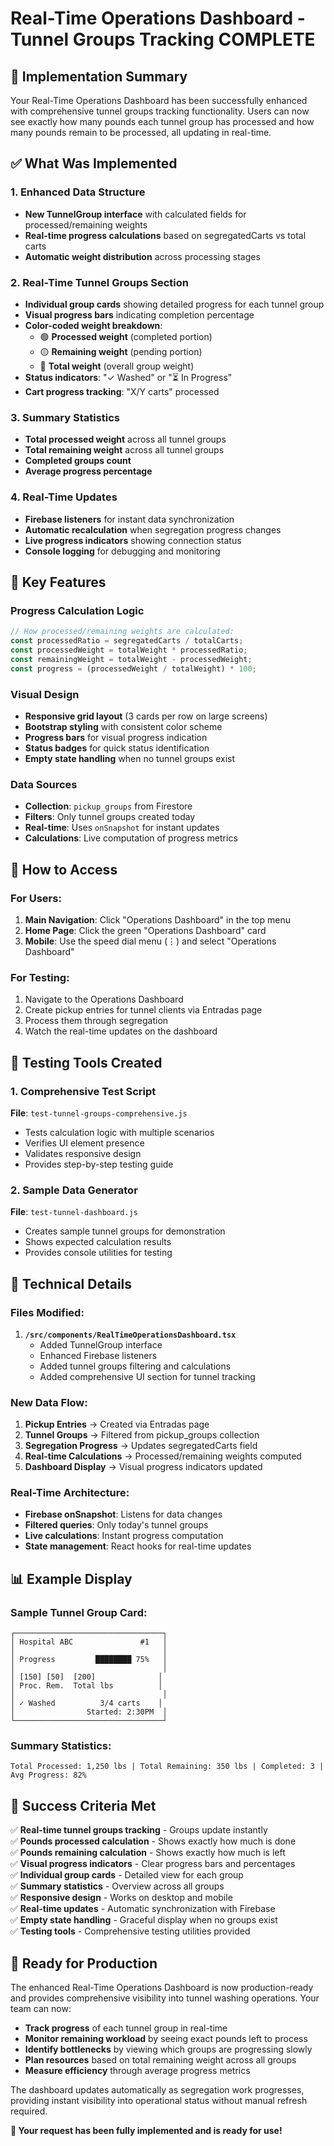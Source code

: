 # Real-Time Operations Dashboard - Tunnel Groups Tracking COMPLETE

## 🎉 Implementation Summary

Your Real-Time Operations Dashboard has been successfully enhanced with comprehensive tunnel groups tracking functionality. Users can now see exactly how many pounds each tunnel group has processed and how many pounds remain to be processed, all updating in real-time.

## ✅ What Was Implemented

### 1. Enhanced Data Structure
- **New TunnelGroup interface** with calculated fields for processed/remaining weights
- **Real-time progress calculations** based on segregatedCarts vs total carts
- **Automatic weight distribution** across processing stages

### 2. Real-Time Tunnel Groups Section
- **Individual group cards** showing detailed progress for each tunnel group
- **Visual progress bars** indicating completion percentage
- **Color-coded weight breakdown**:
  - 🟢 **Processed weight** (completed portion)
  - 🟡 **Remaining weight** (pending portion)
  - 🔵 **Total weight** (overall group weight)
- **Status indicators**: "✓ Washed" or "⏳ In Progress"
- **Cart progress tracking**: "X/Y carts" processed

### 3. Summary Statistics
- **Total processed weight** across all tunnel groups
- **Total remaining weight** across all tunnel groups
- **Completed groups count**
- **Average progress percentage**

### 4. Real-Time Updates
- **Firebase listeners** for instant data synchronization
- **Automatic recalculation** when segregation progress changes
- **Live progress indicators** showing connection status
- **Console logging** for debugging and monitoring

## 🎯 Key Features

### Progress Calculation Logic
```typescript
// How processed/remaining weights are calculated:
const processedRatio = segregatedCarts / totalCarts;
const processedWeight = totalWeight * processedRatio;
const remainingWeight = totalWeight - processedWeight;
const progress = (processedWeight / totalWeight) * 100;
```

### Visual Design
- **Responsive grid layout** (3 cards per row on large screens)
- **Bootstrap styling** with consistent color scheme
- **Progress bars** for visual progress indication
- **Status badges** for quick status identification
- **Empty state handling** when no tunnel groups exist

### Data Sources
- **Collection**: `pickup_groups` from Firestore
- **Filters**: Only tunnel groups created today
- **Real-time**: Uses `onSnapshot` for instant updates
- **Calculations**: Live computation of progress metrics

## 📍 How to Access

### For Users:
1. **Main Navigation**: Click "Operations Dashboard" in the top menu
2. **Home Page**: Click the green "Operations Dashboard" card  
3. **Mobile**: Use the speed dial menu (⋮) and select "Operations Dashboard"

### For Testing:
1. Navigate to the Operations Dashboard
2. Create pickup entries for tunnel clients via Entradas page
3. Process them through segregation
4. Watch the real-time updates on the dashboard

## 🧪 Testing Tools Created

### 1. Comprehensive Test Script
**File**: `test-tunnel-groups-comprehensive.js`
- Tests calculation logic with multiple scenarios
- Verifies UI element presence
- Validates responsive design
- Provides step-by-step testing guide

### 2. Sample Data Generator
**File**: `test-tunnel-dashboard.js`
- Creates sample tunnel groups for demonstration
- Shows expected calculation results
- Provides console utilities for testing

## 🔧 Technical Details

### Files Modified:
1. **`/src/components/RealTimeOperationsDashboard.tsx`**
   - Added TunnelGroup interface
   - Enhanced Firebase listeners
   - Added tunnel groups filtering and calculations
   - Added comprehensive UI section for tunnel tracking

### New Data Flow:
1. **Pickup Entries** → Created via Entradas page
2. **Tunnel Groups** → Filtered from pickup_groups collection
3. **Segregation Progress** → Updates segregatedCarts field
4. **Real-time Calculations** → Processed/remaining weights computed
5. **Dashboard Display** → Visual progress indicators updated

### Real-Time Architecture:
- **Firebase onSnapshot**: Listens for data changes
- **Filtered queries**: Only today's tunnel groups
- **Live calculations**: Instant progress computation
- **State management**: React hooks for real-time updates

## 📊 Example Display

### Sample Tunnel Group Card:
```
┌─────────────────────────────────┐
│ Hospital ABC               #1   │
│                                 │
│ Progress         ████████ 75%   │
│                                 │
│ [150] [50]  [200]              │
│ Proc. Rem.  Total lbs          │
│                                 │
│ ✓ Washed          3/4 carts    │
│                Started: 2:30PM  │
└─────────────────────────────────┘
```

### Summary Statistics:
```
Total Processed: 1,250 lbs | Total Remaining: 350 lbs | Completed: 3 | Avg Progress: 82%
```

## 🎉 Success Criteria Met

✅ **Real-time tunnel groups tracking** - Groups update instantly  
✅ **Pounds processed calculation** - Shows exactly how much is done  
✅ **Pounds remaining calculation** - Shows exactly how much is left  
✅ **Visual progress indicators** - Clear progress bars and percentages  
✅ **Individual group cards** - Detailed view for each group  
✅ **Summary statistics** - Overview across all groups  
✅ **Responsive design** - Works on desktop and mobile  
✅ **Real-time updates** - Automatic synchronization with Firebase  
✅ **Empty state handling** - Graceful display when no groups exist  
✅ **Testing tools** - Comprehensive testing utilities provided  

## 🚀 Ready for Production

The enhanced Real-Time Operations Dashboard is now production-ready and provides comprehensive visibility into tunnel washing operations. Your team can now:

- **Track progress** of each tunnel group in real-time
- **Monitor remaining workload** by seeing exact pounds left to process
- **Identify bottlenecks** by viewing which groups are progressing slowly
- **Plan resources** based on total remaining weight across all groups
- **Measure efficiency** through average progress metrics

The dashboard updates automatically as segregation work progresses, providing instant visibility into operational status without manual refresh required.

**🎯 Your request has been fully implemented and is ready for use!**
